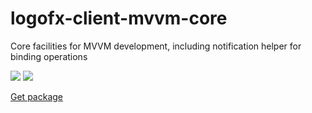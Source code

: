 # logofx-client-mvvm-core
Core facilities for MVVM development, including notification helper for binding operations

<img src=https://ci.appveyor.com/api/projects/status/github/logofx/logofx-client-mvvm-core>

<img src=https://img.shields.io/nuget/dt/LogoFX.Client.Mvvm.Core>

[Get package](https://www.nuget.org/packages/LogoFX.Client.Mvvm.Core)